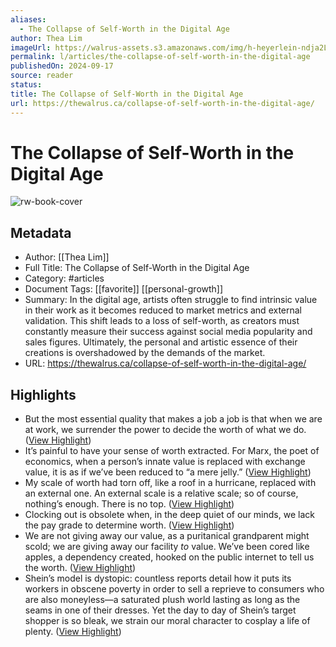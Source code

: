 ```yaml
---
aliases:
  - The Collapse of Self-Worth in the Digital Age
author: Thea Lim
imageUrl: https://walrus-assets.s3.amazonaws.com/img/h-heyerlein-ndja2LJ4IcM-unsplash-scaled.jpg
permalink: l/articles/the-collapse-of-self-worth-in-the-digital-age
publishedOn: 2024-09-17
source: reader
status: 
title: The Collapse of Self-Worth in the Digital Age
url: https://thewalrus.ca/collapse-of-self-worth-in-the-digital-age/
---
```

# The Collapse of Self-Worth in the Digital Age

![rw-book-cover](https://walrus-assets.s3.amazonaws.com/img/h-heyerlein-ndja2LJ4IcM-unsplash-scaled.jpg)

## Metadata

- Author: [[Thea Lim]]
- Full Title: The Collapse of Self-Worth in the Digital Age
- Category: #articles
- Document Tags: [[favorite]] [[personal-growth]]
- Summary: In the digital age, artists often struggle to find intrinsic value in their work as it becomes reduced to market metrics and external validation. This shift leads to a loss of self-worth, as creators must constantly measure their success against social media popularity and sales figures. Ultimately, the personal and artistic essence of their creations is overshadowed by the demands of the market.
- URL: https://thewalrus.ca/collapse-of-self-worth-in-the-digital-age/

## Highlights

- But the most essential quality that makes a job a job is that when we are at work, we surrender the power to decide the worth of what we do. ([View Highlight](https://read.readwise.io/read/01jaq7g8wknc36pq4fdt4p9znd))
- It’s painful to have your sense of worth extracted. For Marx, the poet of economics, when a person’s innate value is replaced with exchange value, it is as if we’ve been reduced to “a mere jelly.” ([View Highlight](https://read.readwise.io/read/01jaq7h3tt00tj4z3xcyxh524n))
- My scale of worth had torn off, like a roof in a hurricane, replaced with an external one. An external scale is a relative scale; so of course, nothing’s enough. There is no top. ([View Highlight](https://read.readwise.io/read/01jaq7qn6rzj8w0xrqx6yssp2c))
- Clocking out is obsolete when, in the deep quiet of our minds, we lack the pay grade to determine worth. ([View Highlight](https://read.readwise.io/read/01jaq7wbjta8h3w7tfxdb89rmy))
- We are not giving away our value, as a puritanical grandparent might scold; we are giving away our facility _to_ value. We’ve been cored like apples, a dependency created, hooked on the public internet to tell us the worth. ([View Highlight](https://read.readwise.io/read/01jaq7z3bqy4435ajfqr9f184v))
- Shein’s model is dystopic: countless reports detail how it puts its workers in obscene poverty in order to sell a reprieve to consumers who are also moneyless—a saturated plush world lasting as long as the seams in one of their dresses. Yet the day to day of Shein’s target shopper is so bleak, we strain our moral character to cosplay a life of plenty. ([View Highlight](https://read.readwise.io/read/01jaq813p8rdda2fc5awcfhkzx))
